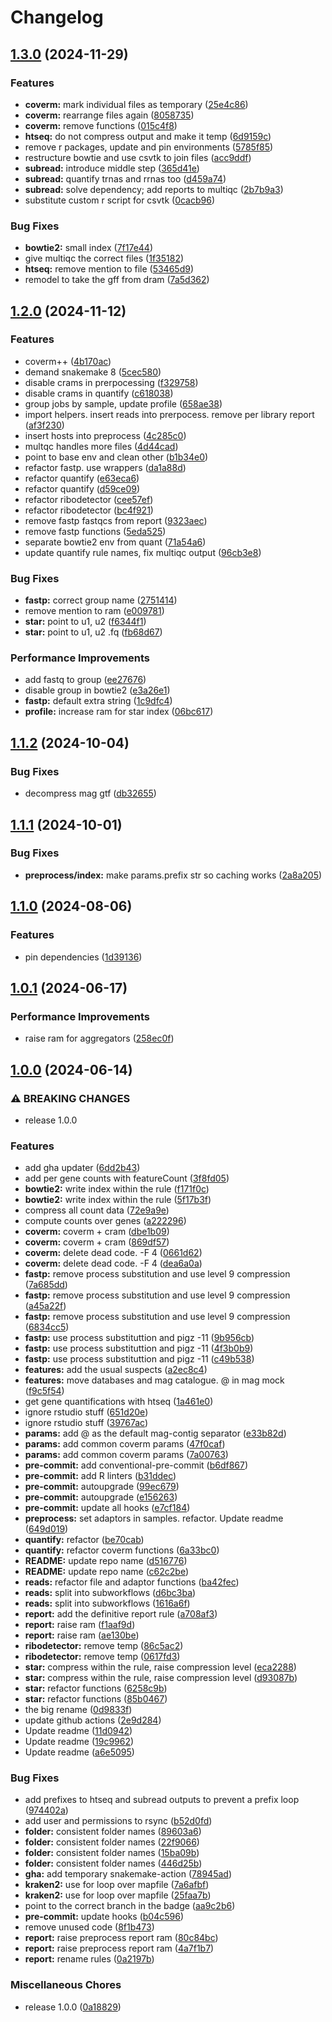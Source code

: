 # Changelog

## [1.3.0](https://github.com/3d-omics/mt_quant/compare/v1.2.0...v1.3.0) (2024-11-29)


### Features

* **coverm:** mark individual files as temporary ([25e4c86](https://github.com/3d-omics/mt_quant/commit/25e4c8625e0d0eece98c16fb382356324edf01ac))
* **coverm:** rearrange files again ([8058735](https://github.com/3d-omics/mt_quant/commit/8058735f11e9eac0cf20cc6eb66c30aff5c011d2))
* **coverm:** remove functions ([015c4f8](https://github.com/3d-omics/mt_quant/commit/015c4f8a76254ab25219269ea50ba7e64b5aaff4))
* **htseq:** do not compress output and make it temp ([6d9159c](https://github.com/3d-omics/mt_quant/commit/6d9159c12176d656edc03743ff4f66bbdddcc956))
* remove r packages, update and pin environments ([5785f85](https://github.com/3d-omics/mt_quant/commit/5785f859524628689b1ae974c03f849e9743d738))
* restructure bowtie and use csvtk to join files ([acc9ddf](https://github.com/3d-omics/mt_quant/commit/acc9ddfbf35704d709d67ec2cb431f026215f5b6))
* **subread:** introduce middle step ([365d41e](https://github.com/3d-omics/mt_quant/commit/365d41e479b2ab552755e7dd12dcff410b1da50e))
* **subread:** quantify trnas and rrnas too ([d459a74](https://github.com/3d-omics/mt_quant/commit/d459a7417ca304181383b4606909411a50349fb5))
* **subread:** solve dependency; add reports to multiqc ([2b7b9a3](https://github.com/3d-omics/mt_quant/commit/2b7b9a385e4a34ff09a74b77cbf17085921f7374))
* substitute custom r script for csvtk ([0cacb96](https://github.com/3d-omics/mt_quant/commit/0cacb9600d8ad4fcf4fba36b7461a9ed325303fa))


### Bug Fixes

* **bowtie2:** small index ([7f17e44](https://github.com/3d-omics/mt_quant/commit/7f17e447dd149e470d6659cd44e6bcb9c1ee1e9e))
* give multiqc the correct files ([1f35182](https://github.com/3d-omics/mt_quant/commit/1f35182fdb440fe8b831ef3a2722c56deb276cdc))
* **htseq:** remove mention to file ([53465d9](https://github.com/3d-omics/mt_quant/commit/53465d911bddcb66ccdde781e0246d5cbbf0f395))
* remodel to take the gff from dram ([7a5d362](https://github.com/3d-omics/mt_quant/commit/7a5d362870f9f713473f6408789ab855e861e0c3))

## [1.2.0](https://github.com/3d-omics/mt_quant/compare/v1.1.2...v1.2.0) (2024-11-12)


### Features

* coverm++ ([4b170ac](https://github.com/3d-omics/mt_quant/commit/4b170ac9d0053b08a2effae8666fde34cd78f7c1))
* demand snakemake 8 ([5cec580](https://github.com/3d-omics/mt_quant/commit/5cec58083427c5154cd995b8f0a0254d6d885238))
* disable crams in prerpocessing ([f329758](https://github.com/3d-omics/mt_quant/commit/f329758bd7520a1d1be4e2d9fbd6d1a168684256))
* disable crams in quantify ([c618038](https://github.com/3d-omics/mt_quant/commit/c61803828b8730bbdc8c4037293cfe104491f1bb))
* group jobs by sample, update profile ([658ae38](https://github.com/3d-omics/mt_quant/commit/658ae386e3a9859f650d8cc590419018e8eeea75))
* import helpers. insert reads into prerpocess. remove per library report ([af3f230](https://github.com/3d-omics/mt_quant/commit/af3f230292480d39c56b9250e60722686b6a9a9a))
* insert hosts into preprocess ([4c285c0](https://github.com/3d-omics/mt_quant/commit/4c285c0d51aa621273adb67d9c5a790511a9c6e2))
* multqc handles more files ([4d44cad](https://github.com/3d-omics/mt_quant/commit/4d44cad32c5260c2b055a10f575bbe99e8c45216))
* point to base env and clean other ([b1b34e0](https://github.com/3d-omics/mt_quant/commit/b1b34e07b33f9d414687428f94d17e6c2b9ccb50))
* refactor fastp. use wrappers ([da1a88d](https://github.com/3d-omics/mt_quant/commit/da1a88d286fb01ad024e802fbc8468eb367d442f))
* refactor quantify ([e63eca6](https://github.com/3d-omics/mt_quant/commit/e63eca681e4017f41b729bd615371e350479b1e8))
* refactor quantify ([d59ce09](https://github.com/3d-omics/mt_quant/commit/d59ce099c04918e617ab238f78d64a9730d54b3d))
* refactor ribodetector ([cee57ef](https://github.com/3d-omics/mt_quant/commit/cee57ef4f58868b568384cd736166091addb4605))
* refactor ribodetector ([bc4f921](https://github.com/3d-omics/mt_quant/commit/bc4f921f6f9333e3fa742a00136ad50432615dd8))
* remove fastp fastqcs from report ([9323aec](https://github.com/3d-omics/mt_quant/commit/9323aeca487543bcc2cd30f5700533a4fb3238a5))
* remove fastp functions ([5eda525](https://github.com/3d-omics/mt_quant/commit/5eda52533d23fe86beee81f0c58ea25aa70e7f42))
* separate bowtie2 env from quant ([71a54a6](https://github.com/3d-omics/mt_quant/commit/71a54a634636a2e72fea9759b5914d3b5c07e2e4))
* update quantify rule names, fix multiqc output ([96cb3e8](https://github.com/3d-omics/mt_quant/commit/96cb3e8436d9bacf88751e2cd5839787c7a7c6fc))


### Bug Fixes

* **fastp:** correct group name ([2751414](https://github.com/3d-omics/mt_quant/commit/2751414963620108d653dfddde90bd8461192346))
* remove mention to ram ([e009781](https://github.com/3d-omics/mt_quant/commit/e009781995dc198d4e910f86fcf13035cf406f0d))
* **star:** point to u1, u2 ([f6344f1](https://github.com/3d-omics/mt_quant/commit/f6344f13b8bd4e807fa340d72d50ae2ec2f9343b))
* **star:** point to u1, u2 .fq ([fb68d67](https://github.com/3d-omics/mt_quant/commit/fb68d676317fcd2056f95958cd5ef1fc1006d4c5))


### Performance Improvements

* add fastq to group ([ee27676](https://github.com/3d-omics/mt_quant/commit/ee27676af4c3d44f385eb37e1064f9aa12e684e6))
* disable group in bowtie2 ([e3a26e1](https://github.com/3d-omics/mt_quant/commit/e3a26e1cbb911b0921f015cd775284399e2d6e3e))
* **fastp:** default extra string ([1c9dfc4](https://github.com/3d-omics/mt_quant/commit/1c9dfc417a04b806c023c8f33664da457840be99))
* **profile:** increase ram for star index ([06bc617](https://github.com/3d-omics/mt_quant/commit/06bc617046a5c868ac8127649c7f0c8eff9cd176))

## [1.1.2](https://github.com/3d-omics/mt_quant/compare/v1.1.1...v1.1.2) (2024-10-04)


### Bug Fixes

* decompress mag gtf ([db32655](https://github.com/3d-omics/mt_quant/commit/db326551766029df7006b34f6637a85f4e3e868e))

## [1.1.1](https://github.com/3d-omics/mt_quant/compare/v1.1.0...v1.1.1) (2024-10-01)


### Bug Fixes

* **preprocess/index:** make params.prefix str so caching works ([2a8a205](https://github.com/3d-omics/mt_quant/commit/2a8a205bb9f506c0716ab954bee1e90db7e3056d))

## [1.1.0](https://github.com/3d-omics/mt_quant/compare/v1.0.1...v1.1.0) (2024-08-06)


### Features

* pin dependencies ([1d39136](https://github.com/3d-omics/mt_quant/commit/1d3913637838651520d2a5f7c69820ea1e017b10))

## [1.0.1](https://github.com/3d-omics/mt_quant/compare/v1.0.0...v1.0.1) (2024-06-17)


### Performance Improvements

* raise ram for aggregators ([258ec0f](https://github.com/3d-omics/mt_quant/commit/258ec0f5e3066ffa680247cf6766239f5c3e4116))

## [1.0.0](https://github.com/3d-omics/mt_quant/compare/0.0.1...v1.0.0) (2024-06-14)


### ⚠ BREAKING CHANGES

* release 1.0.0

### Features

* add gha updater ([6dd2b43](https://github.com/3d-omics/mt_quant/commit/6dd2b43bb7d3ed4bd4f3c8942bf8a1f1abc12c90))
* add per gene counts with featureCount ([3f8fd05](https://github.com/3d-omics/mt_quant/commit/3f8fd05688d09444ba8ec70d9a28739df4b7c1e2))
* **bowtie2:** write index within the rule ([f171f0c](https://github.com/3d-omics/mt_quant/commit/f171f0cfca075181830cc1d87de92e966ac85dd3))
* **bowtie2:** write index within the rule ([5f17b3f](https://github.com/3d-omics/mt_quant/commit/5f17b3f3ee87f20b56b7c88fb07e76fea4357f9b))
* compress all count data ([72e9a9e](https://github.com/3d-omics/mt_quant/commit/72e9a9e9c4579c9739fcad053962e3587012343d))
* compute counts over genes ([a222296](https://github.com/3d-omics/mt_quant/commit/a2222960e94e70a3e699e3e3f9de6a24163f1da2))
* **coverm:** coverm + cram ([dbe1b09](https://github.com/3d-omics/mt_quant/commit/dbe1b09b9f013bcc915bf41799b5e695faee5535))
* **coverm:** coverm + cram ([869df57](https://github.com/3d-omics/mt_quant/commit/869df5702d65fc699c8a4f7b5fdd9cab3f28907d))
* **coverm:** delete dead code. -F 4 ([0661d62](https://github.com/3d-omics/mt_quant/commit/0661d62ca53ea777f63668b00061f5215214f776))
* **coverm:** delete dead code. -F 4 ([dea6a0a](https://github.com/3d-omics/mt_quant/commit/dea6a0a98869d59f7135c5061b946ef292b755be))
* **fastp:** remove process substitution and use level 9 compression ([7a685dd](https://github.com/3d-omics/mt_quant/commit/7a685ddb0e79a52f2f852c109de832e4ca3b007a))
* **fastp:** remove process substitution and use level 9 compression ([a45a22f](https://github.com/3d-omics/mt_quant/commit/a45a22f5ca29fac1fb19203f097a1718f86bc0ab))
* **fastp:** remove process substitution and use level 9 compression ([6834cc5](https://github.com/3d-omics/mt_quant/commit/6834cc5c2797e27af0aa62244933f6b5cd564da7))
* **fastp:** use process substituttion and pigz -11 ([9b956cb](https://github.com/3d-omics/mt_quant/commit/9b956cbbc0fe7964c24d2c068513eba1ed48dccc))
* **fastp:** use process substituttion and pigz -11 ([4f3b0b9](https://github.com/3d-omics/mt_quant/commit/4f3b0b98f43eb8f81140ad9dad73eb127674531f))
* **fastp:** use process substituttion and pigz -11 ([c49b538](https://github.com/3d-omics/mt_quant/commit/c49b5384099557ee6d989f20ee3422cd66b3c34b))
* **features:** add the usual suspects ([a2ec8c4](https://github.com/3d-omics/mt_quant/commit/a2ec8c4b6b2a21c1bee50006423c4f38da300ec9))
* **features:** move databases and mag catalogue. @ in mag mock ([f9c5f54](https://github.com/3d-omics/mt_quant/commit/f9c5f549a8c34ed35de28db30de68ac8fd45eea1))
* get gene quantifications with htseq ([1a461e0](https://github.com/3d-omics/mt_quant/commit/1a461e0879f42ee95bb086f08c4f33554a80e29d))
* ignore rstudio stuff ([651d20e](https://github.com/3d-omics/mt_quant/commit/651d20edf85eb4ddfa3f83a84f90989558aa1a52))
* ignore rstudio stuff ([39767ac](https://github.com/3d-omics/mt_quant/commit/39767ac343d11158083f946f0353618ea14349d6))
* **params:** add @ as the default mag-contig separator ([e33b82d](https://github.com/3d-omics/mt_quant/commit/e33b82dd02fb62170fc202ec1721e9762209cb35))
* **params:** add common coverm params ([47f0caf](https://github.com/3d-omics/mt_quant/commit/47f0cafd143982239d511d35f9bbcd4f9e41e316))
* **params:** add common coverm params ([7a00763](https://github.com/3d-omics/mt_quant/commit/7a007635e6897a4f15d88215fa48426cc8bde8a0))
* **pre-commit:** add conventional-pre-commit ([b6df867](https://github.com/3d-omics/mt_quant/commit/b6df8674d963a2ba7d1fe0583828194df1624ecb))
* **pre-commit:** add R linters ([b31ddec](https://github.com/3d-omics/mt_quant/commit/b31ddecda5e91fc55900cbcbe8b41ef2b98a9e3b))
* **pre-commit:** autoupgrade ([99ec679](https://github.com/3d-omics/mt_quant/commit/99ec679e711dc425bf487f14e4c79868ce31d72a))
* **pre-commit:** autoupgrade ([e156263](https://github.com/3d-omics/mt_quant/commit/e156263a69667677f4760bf018590d05728762ce))
* **pre-commit:** update all hooks ([e7cf184](https://github.com/3d-omics/mt_quant/commit/e7cf18403a6306b994d32b35ddf61344ad3583e1))
* **preprocess:** set adaptors in samples. refactor. Update readme ([649d019](https://github.com/3d-omics/mt_quant/commit/649d019b6e6f6ce8e7bfb789767a43c213876969))
* **quantify:** refactor ([be70cab](https://github.com/3d-omics/mt_quant/commit/be70cabfb377b6b8237ead3d4726ae74d1ad3172))
* **quantify:** refactor coverm functions ([6a33bc0](https://github.com/3d-omics/mt_quant/commit/6a33bc069070d80a994bda0076ec107bbe41c7c7))
* **README:** update repo name ([d516776](https://github.com/3d-omics/mt_quant/commit/d516776f75ac68061385800ffbc22120942eab08))
* **README:** update repo name ([c62c2be](https://github.com/3d-omics/mt_quant/commit/c62c2bead2af9c64f7388df5add11fc581db2ab6))
* **reads:** refactor file and adaptor functions ([ba42fec](https://github.com/3d-omics/mt_quant/commit/ba42fec6e1849b4317129ab10ecfecde04cdbea2))
* **reads:** split into subworkflows ([d6bc3ba](https://github.com/3d-omics/mt_quant/commit/d6bc3ba79d5c5f68ea988b2eeed38041f4056ed8))
* **reads:** split into subworkflows ([1616a6f](https://github.com/3d-omics/mt_quant/commit/1616a6fee0eac01e1cdd3327aea7eefd5f9f738c))
* **report:** add the definitive report rule ([a708af3](https://github.com/3d-omics/mt_quant/commit/a708af34180038491648991011c8181eae133ea1))
* **report:** raise ram ([f1aaf9d](https://github.com/3d-omics/mt_quant/commit/f1aaf9dc882f918631335b0f6e08d21c24f83836))
* **report:** raise ram ([ae130be](https://github.com/3d-omics/mt_quant/commit/ae130bef10146a505e157829a44d52840fa09fae))
* **ribodetector:** remove temp ([86c5ac2](https://github.com/3d-omics/mt_quant/commit/86c5ac2a432bd31fdc04f44af833b6de9ff762b9))
* **ribodetector:** remove temp ([0617fd3](https://github.com/3d-omics/mt_quant/commit/0617fd3b0d217a7a4a4937abf3929ee2482f8b41))
* **star:** compress within the rule, raise compression level ([eca2288](https://github.com/3d-omics/mt_quant/commit/eca2288bf7c5d7b85b2a7c3ac4fed052d3bb661a))
* **star:** compress within the rule, raise compression level ([d93087b](https://github.com/3d-omics/mt_quant/commit/d93087b4743aee0075380f58f3fe77e870ad33b8))
* **star:** refactor functions ([6258c9b](https://github.com/3d-omics/mt_quant/commit/6258c9bc70b8f69db39e539c4951d5585d656414))
* **star:** refactor functions ([85b0467](https://github.com/3d-omics/mt_quant/commit/85b0467e5560ed1c72e46b149866c6285d3475a2))
* the big rename ([0d9833f](https://github.com/3d-omics/mt_quant/commit/0d9833fe902111347c15a5afe802426511a09fb0))
* update github actions ([2e9d284](https://github.com/3d-omics/mt_quant/commit/2e9d284670ef676e177879990a4da0b568331deb))
* Update readme ([11d0942](https://github.com/3d-omics/mt_quant/commit/11d0942d89b37f5dc074fa37f8bcc2c2f7b9a29a))
* Update readme ([19c9962](https://github.com/3d-omics/mt_quant/commit/19c9962954ac761f07e70195353abd23893b8ddd))
* Update readme ([a6e5095](https://github.com/3d-omics/mt_quant/commit/a6e5095edb1fc0bdddf980097b7c64e5ba3bcfb1))


### Bug Fixes

* add prefixes to htseq and subread outputs to prevent a prefix loop ([974402a](https://github.com/3d-omics/mt_quant/commit/974402af461a49b32e796725ecc51129874caa8b))
* add user and permissions to rsync ([b52d0fd](https://github.com/3d-omics/mt_quant/commit/b52d0fd3a81ee0adb3d17830879e6b0cf5f2cf18))
* **folder:** consistent folder names ([89603a6](https://github.com/3d-omics/mt_quant/commit/89603a66b069a4a78d24cee29d251698153ff33a))
* **folder:** consistent folder names ([22f9066](https://github.com/3d-omics/mt_quant/commit/22f906638e00b7709d38ce9721f0e94faee23569))
* **folder:** consistent folder names ([15ba09b](https://github.com/3d-omics/mt_quant/commit/15ba09b84c9261807c1470123660efeda75889f8))
* **folder:** consistent folder names ([446d25b](https://github.com/3d-omics/mt_quant/commit/446d25bf6a1a97e9bf227285e05b42f6cddd16cc))
* **gha:** add temporary snakemake-action ([78945ad](https://github.com/3d-omics/mt_quant/commit/78945add1fe942dde7918529a1f8f7396a282c13))
* **kraken2:** use for loop over mapfile ([7a6afbf](https://github.com/3d-omics/mt_quant/commit/7a6afbfcada8a51542bc48189b206d868261e02b))
* **kraken2:** use for loop over mapfile ([25faa7b](https://github.com/3d-omics/mt_quant/commit/25faa7bbb4fa8f1f3354f1734c280f152a5ac81e))
* point to the correct branch in the badge ([aa9c2b6](https://github.com/3d-omics/mt_quant/commit/aa9c2b6bbb3bd67f2da2d7e380367cd6eff82934))
* **pre-commit:** update hooks ([b04c596](https://github.com/3d-omics/mt_quant/commit/b04c596b9a81aa46656ec165b0e133278d05e4c5))
* remove unused code ([8f1b473](https://github.com/3d-omics/mt_quant/commit/8f1b4734df885ed1f4a53a08eab8edced510181d))
* **report:** raise preprocess report ram ([80c84bc](https://github.com/3d-omics/mt_quant/commit/80c84bcd31235b7181c633e03933a67f04811f7c))
* **report:** raise preprocess report ram ([4a7f1b7](https://github.com/3d-omics/mt_quant/commit/4a7f1b73500aa95718df6832d8a9f992a385dd26))
* **report:** rename rules ([0a2197b](https://github.com/3d-omics/mt_quant/commit/0a2197bcfa49d2b45ee41f9c4df1d504c03cbbf5))


### Miscellaneous Chores

* release 1.0.0 ([0a18829](https://github.com/3d-omics/mt_quant/commit/0a1882919a09db7cdfb57f5d014bb15ab5c8dba3))
